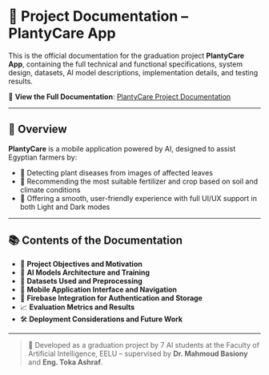 # 📄 Project Documentation – PlantyCare App

This is the official documentation for the graduation project **PlantyCare App**, containing the full technical and functional specifications, system design, datasets, AI model descriptions, implementation details, and testing results.

📘 **View the Full Documentation**: [PlantyCare Project Documentation](https://drive.google.com/drive/folders/1FHPE_9VI7hZ_B_8XOlbUjLWzD3NKuPaX?usp=sharing)

---

## 📌 Overview

**PlantyCare** is a mobile application powered by AI, designed to assist Egyptian farmers by:

- 🌿 Detecting plant diseases from images of affected leaves  
- 🌱 Recommending the most suitable fertilizer and crop based on soil and climate conditions  
- 📱 Offering a smooth, user-friendly experience with full UI/UX support in both Light and Dark modes  

---

## 📚 Contents of the Documentation

- 📖 **Project Objectives and Motivation**  
- 🧠 **AI Models Architecture and Training**  
- 🧪 **Datasets Used and Preprocessing**  
- 📲 **Mobile Application Interface and Navigation**  
- 🔐 **Firebase Integration for Authentication and Storage**  
- 📈 **Evaluation Metrics and Results**  
- 🛠️ **Deployment Considerations and Future Work**

---

> 🏫 Developed as a graduation project by 7 AI students at the Faculty of Artificial Intelligence, EELU – supervised by **Dr. Mahmoud Basiony** and **Eng. Toka Ashraf**.

